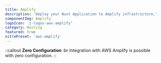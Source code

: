 ```yaml
---
title: Amplify
description: 'Deploy your Nuxt Application to Amplify infrastructure.'
componentImg: Amplify
logoIcon: 'i-logos-aws-amplify'
category: Hosting
featured: true
nitroPreset: 'aws-amplify'
---
```


::callout
**Zero Configuration**
:br
Integration with AWS Amplify is possible with zero configuration.
::

